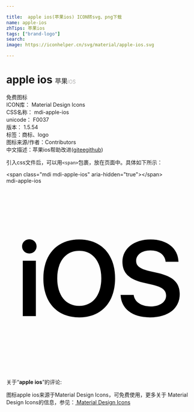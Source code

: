 ```yaml
---

title:  apple ios(苹果ios) ICON转svg、png下载
name: apple-ios
zhTips: 苹果ios
tags: ["brand-logo"]
search: 
image: https://iconhelper.cn/svg/material/apple-ios.svg

---
```


# apple ios  <small style="font-size: 60%;font-weight: 100">苹果ios</small>


<div class="detail-page">
<p>
<span><span class="badge-success badge">免费图标</span> </span>
<br/>
<span>
ICON库：
<span class="badge-secondary badge">Material Design Icons</span> 
</span>
<br/>
<span>
CSS名称：
<span class="badge-secondary badge">mdi-apple-ios</span> 
</span>
<br/>
<span>
unicode：
<span class="badge-secondary badge">F0037</span> 
<copy-btn content='F0037' btn-title=""></copy-btn>
<copy-btn :content='String.fromCodePoint(parseInt("F0037", 16))' btn-title="复制U"></copy-btn>
</span>
<br/>
<span>
版本：
<span class="badge-secondary badge">1.5.54</span> 
</span><br/><span>标签：<span class="badge-light badge"><router-link to="/tags/brand-logo.html">商标、logo</router-link></span></span>
<br/>
<span>图标来源/作者：<span class="badge-light badge">Contributors</span></span> 
<br/>
<span class="zh-detail">中文描述：<span class="badge-primary badge">苹果ios</span><span class="help-link"><span>帮助改进</span>(<a href="https://gitee.com/liuwave/icon-helper/edit/master/json/material/apple-ios.json" target="_blank" rel="noopener noreferrer">gitee</a><a href="https://github.com/liuwave/icon-helper/edit/master/json/material/apple-ios.json" target="_blank" rel="noopener noreferrer">github</a></span>)</span><br/>
</p>
</div>
<div class="alert alert-dark">
  <i class="mdi mdi-apple-ios mdi-48px"></i>
  <i class="mdi mdi-apple-ios mdi-36px"></i>
  <i class="mdi mdi-apple-ios mdi-24px"></i>
  <i class="mdi mdi-apple-ios mdi-18px"></i>
</div>
<div>
  <p>引入css文件后，可以用<code>&lt;span&gt;</code>包裹，放在页面中。具体如下所示：    
  </p>
  <div class="alert alert-primary" style="font-size: 14px">
    &lt;span class="mdi mdi-apple-ios" aria-hidden="true"&gt;&lt;/span&gt;
    <copy-btn content='<span class="mdi mdi-apple-ios" aria-hidden="true"></span>'></copy-btn>
  </div>
  <div class="alert alert-secondary">
    <i class="mdi mdi-apple-ios"
    style="font-size: 24px"
    aria-hidden="true"></i> mdi-apple-ios
    <copy-btn content="mdi-apple-ios" btn-title="复制图标名称"></copy-btn>
  </div>
</div>
<div id="svg" class="svg-wrap">
<svg xmlns="http://www.w3.org/2000/svg" viewBox="0 0 24 24"><path d="M2.09 16.8H3.75V9.76H2.09M2.92 8.84C3.44 8.84 3.84 8.44 3.84 7.94C3.84 7.44 3.44 7.04 2.92 7.04C2.4 7.04 2 7.44 2 7.94C2 8.44 2.4 8.84 2.92 8.84M9.25 7.06C6.46 7.06 4.7 8.96 4.7 12C4.7 15.06 6.46 16.96 9.25 16.96C12.04 16.96 13.8 15.06 13.8 12C13.8 8.96 12.04 7.06 9.25 7.06M9.25 8.5C10.96 8.5 12.05 9.87 12.05 12C12.05 14.15 10.96 15.5 9.25 15.5C7.54 15.5 6.46 14.15 6.46 12C6.46 9.87 7.54 8.5 9.25 8.5M14.5 14.11C14.57 15.87 16 16.96 18.22 16.96C20.54 16.96 22 15.82 22 14C22 12.57 21.18 11.77 19.23 11.32L18.13 11.07C16.95 10.79 16.47 10.42 16.47 9.78C16.47 9 17.2 8.45 18.28 8.45C19.38 8.45 20.13 9 20.21 9.89H21.84C21.8 8.2 20.41 7.06 18.29 7.06C16.21 7.06 14.73 8.21 14.73 9.91C14.73 11.28 15.56 12.13 17.33 12.53L18.57 12.82C19.78 13.11 20.27 13.5 20.27 14.2C20.27 15 19.47 15.57 18.31 15.57C17.15 15.57 16.26 15 16.16 14.11H14.5Z" /></svg>
</div>
<detail full-name='mdi-apple-ios'></detail>
<div class="icon-detail__container">
<p>关于“<b>apple ios</b>”的评论:</p>
</div>
<Vssue title="关于“apple ios”的评论" />    
<div><p>图标apple ios来源于Material Design Icons，可免费使用，更多关于 Material Design Icons的信息，参见：<a target="_blank" href="https://iconhelper.cn/material.html"> Material Design Icons</a>
</p></div>

